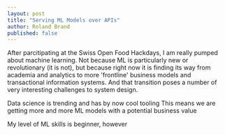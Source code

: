 ```yaml
---
layout: post
title: "Serving ML Models over APIs"
author: Roland Brand
published: false
---
```


After parcitipating at the Swiss Open Food Hackdays, I am really pumped about machine learning. 
Not because ML is particularly new or revolutionary (it is not), but because right now it is finding its way from
academia and analytics to more 'frontline' business models and transactional information systems. 
And that transition poses a number of very interesting challenges to system design.

Data science is trending and has by now cool tooling
This means we are getting more and more ML models with a potential business value

My level of ML skills is beginner, however 